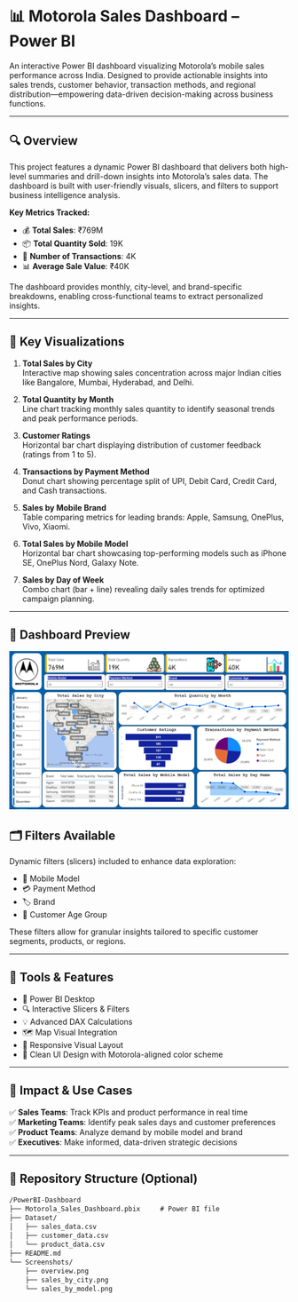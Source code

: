 # 📊 Motorola Sales Dashboard – Power BI

An interactive Power BI dashboard visualizing Motorola’s mobile sales performance across India. Designed to provide actionable insights into sales trends, customer behavior, transaction methods, and regional distribution—empowering data-driven decision-making across business functions.

---

## 🔍 Overview

This project features a dynamic Power BI dashboard that delivers both high-level summaries and drill-down insights into Motorola’s sales data. The dashboard is built with user-friendly visuals, slicers, and filters to support business intelligence analysis.

**Key Metrics Tracked:**
- 💰 **Total Sales**: ₹769M  
- 📦 **Total Quantity Sold**: 19K  
- 🧾 **Number of Transactions**: 4K  
- 📊 **Average Sale Value**: ₹40K  

The dashboard provides monthly, city-level, and brand-specific breakdowns, enabling cross-functional teams to extract personalized insights.

---

## 📌 Key Visualizations

1. **Total Sales by City**  
   Interactive map showing sales concentration across major Indian cities like Bangalore, Mumbai, Hyderabad, and Delhi.

2. **Total Quantity by Month**  
   Line chart tracking monthly sales quantity to identify seasonal trends and peak performance periods.

3. **Customer Ratings**  
   Horizontal bar chart displaying distribution of customer feedback (ratings from 1 to 5).

4. **Transactions by Payment Method**  
   Donut chart showing percentage split of UPI, Debit Card, Credit Card, and Cash transactions.

5. **Sales by Mobile Brand**  
   Table comparing metrics for leading brands: Apple, Samsung, OnePlus, Vivo, Xiaomi.

6. **Total Sales by Mobile Model**  
   Horizontal bar chart showcasing top-performing models such as iPhone SE, OnePlus Nord, Galaxy Note.

7. **Sales by Day of Week**  
   Combo chart (bar + line) revealing daily sales trends for optimized campaign planning.

---
## 📸 Dashboard Preview

<p align="center">
  <img src="moto_sales%20dashboard.png" alt="Motorola Sales Dashboard" width="700"/>
</p>

## 🗂️ Filters Available

Dynamic filters (slicers) included to enhance data exploration:
- 📱 Mobile Model  
- 💳 Payment Method  
- 🏷️ Brand  
- 👥 Customer Age Group  

These filters allow for granular insights tailored to specific customer segments, products, or regions.

---

## 🧰 Tools & Features

- 📌 Power BI Desktop  
- 🔍 Interactive Slicers & Filters  
- 💡 Advanced DAX Calculations  
- 🗺️ Map Visual Integration  
- 📐 Responsive Visual Layout  
- 🎨 Clean UI Design with Motorola-aligned color scheme  

---

## 🎯 Impact & Use Cases

✅ **Sales Teams**: Track KPIs and product performance in real time  
✅ **Marketing Teams**: Identify peak sales days and customer preferences  
✅ **Product Teams**: Analyze demand by mobile model and brand  
✅ **Executives**: Make informed, data-driven strategic decisions  

---

## 📂 Repository Structure (Optional)

```plaintext
/PowerBI-Dashboard
├── Motorola_Sales_Dashboard.pbix     # Power BI file
├── Dataset/
│   ├── sales_data.csv
│   ├── customer_data.csv
│   └── product_data.csv
├── README.md
└── Screenshots/
    ├── overview.png
    ├── sales_by_city.png
    └── sales_by_model.png
